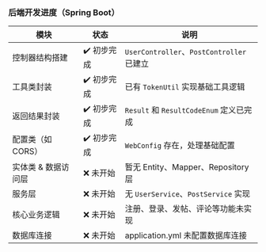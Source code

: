 ### 后端开发进度（Spring Boot）



| 模块                | 状态       | 说明                                      |
| ------------------- | ---------- | ----------------------------------------- |
| 控制器结构搭建      | ✔️ 初步完成 | `UserController`、`PostController` 已建立 |
| 工具类封装          | ✔️ 初步完成 | 已有 `TokenUtil` 实现基础工具逻辑         |
| 返回结果封装        | ✔️ 初步完成 | `Result` 和 `ResultCodeEnum` 定义已完成   |
| 配置类（如 CORS）   | ✔️ 初步完成 | `WebConfig` 存在，处理基础配置            |
| 实体类 & 数据访问层 | ❌ 未开始   | 暂无 Entity、Mapper、Repository 层        |
| 服务层              | ❌ 未开始   | 无 `UserService`、`PostService` 实现      |
| 核心业务逻辑        | ❌ 未开始   | 注册、登录、发帖、评论等功能未实现        |
| 数据库连接          | ❌ 未开始   | application.yml 未配置数据库连接          |